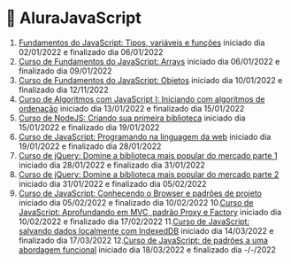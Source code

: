 # 🦖 AluraJavaScript

1. [Fundamentos do JavaScript: Tipos, variáveis e funções](https://github.com/HenriqueCCdA/AluraJavaScript/tree/main/fundamentos_do_js_tipos_var_func) iniciado dia 02/01/2022 e finalizado dia 06/01/2022
2. [Curso de Fundamentos do JavaScript: Arrays](https://github.com/HenriqueCCdA/AluraJavaScript/tree/main/arrays) iniciado dia 06/01/2022 e finalizado dia 09/01/2022
3. [Curso de Fundamentos do JavaScript: Objetos](https://github.com/HenriqueCCdA/AluraJavaScript/tree/main/objetos) iniciado dia 10/01/2022 e finalizado dia 12/11/2022
4. [Curso de Algoritmos com JavaScript I: Iniciando com algoritmos de ordenação](https://github.com/HenriqueCCdA/AluraJavaScript/tree/main/Algoritmos_com_JavaScript_I) iniciado dia 13/01/2022 e finalizado dia 15/01/2022
5. [Curso de NodeJS: Criando sua primeira biblioteca](https://github.com/HenriqueCCdA/AluraJavaScript/tree/main/nodejs_criando_biblioteca) iniciado dia 15/01/2022 e finalizado dia 19/01/2022
6. [Curso de JavaScript: Programando na linguagem da web](https://github.com/HenriqueCCdA/AluraJavaScript/tree/main/javaScript_programando_na_linguagem_da_web) iniciado dia 19/01/2022 e finalizado dia 28/01/2022
7. [Curso de jQuery: Domine a biblioteca mais popular do mercado parte 1](https://github.com/HenriqueCCdA/AluraJavaScript/tree/main/jQuery_parte1) iniciado dia 28/01/2022 e finalizado dia 31/01/2022
8. [Curso de jQuery: Domine a biblioteca mais popular do mercado parte 2](https://github.com/HenriqueCCdA/AluraJavaScript/tree/main/jQuery_parte1) iniciado dia 31/01/2022 e finalizado dia 05/02/2022
9. [Curso de JavaScript: Conhecendo o Browser e padrões de projeto](https://github.com/HenriqueCCdA/AluraJavaScript/tree/main/padroes_de_projeto) iniciado dia 05/02/2022 e finalizado dia 10/02/2022
10.[Curso de JavaScript: Aprofundando em MVC, padrão Proxy e Factory](https://github.com/HenriqueCCdA/AluraJavaScript/tree/main/) iniciado dia 10/02/2022 e finalizado dia 17/02/2022
11.[Curso de JavaScript: salvando dados localmente com IndexedDB](https://github.com/HenriqueCCdA/AluraJavaScript/tree/main/salvando_dados_localmente_com_IndexedDB) iniciado dia 14/03/2022 e finalizado dia 17/03/2022
12.[Curso de JavaScript: de padrões a uma abordagem funcional](https://github.com/HenriqueCCdA/AluraJavaScript/tree/main/padroes_de_projeto_funcional) iniciado dia 18/03/2022 e finalizado dia -/-/2022
